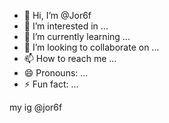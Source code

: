 - 👋 Hi, I’m @Jor6f
- 👀 I’m interested in ...
- 🌱 I’m currently learning ...
- 💞️ I’m looking to collaborate on ...
- 📫 How to reach me ...
- 😄 Pronouns: ...
- ⚡ Fun fact: ...

<!---
Jor6f/Jor6f is a ✨ special ✨ repository because its `README.md` (this file) appears on your GitHub profile.
You can click the Preview link to take a look at your changes.
--->
my ig @jor6f
